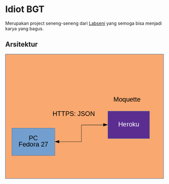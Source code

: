 # Idiot BGT

Merupakan project seneng-seneng dari [Labseni](https://labseni.herokuapp.com) yang semoga bisa menjadi karya yang bagus.



## Arsitektur
![Gambar Arsitekturnya](./images/pic1.png)
